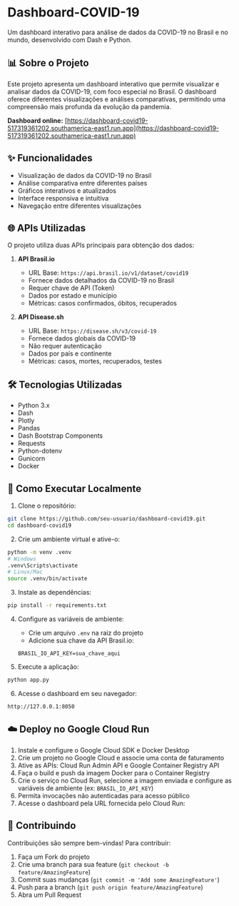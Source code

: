 # Dashboard-COVID-19

Um dashboard interativo para análise de dados da COVID-19 no Brasil e no mundo, desenvolvido com Dash e Python.

## 📊 Sobre o Projeto

Este projeto apresenta um dashboard interativo que permite visualizar e analisar dados da COVID-19, com foco especial no Brasil. O dashboard oferece diferentes visualizações e análises comparativas, permitindo uma compreensão mais profunda da evolução da pandemia.

**Dashboard online:**
[https://dashboard-covid19-517319361202.southamerica-east1.run.app](https://dashboard-covid19-517319361202.southamerica-east1.run.app)

## ✨ Funcionalidades

- Visualização de dados da COVID-19 no Brasil
- Análise comparativa entre diferentes países
- Gráficos interativos e atualizados
- Interface responsiva e intuitiva
- Navegação entre diferentes visualizações

## 🌐 APIs Utilizadas

O projeto utiliza duas APIs principais para obtenção dos dados:

1. **API Brasil.io**
   - URL Base: `https://api.brasil.io/v1/dataset/covid19`
   - Fornece dados detalhados da COVID-19 no Brasil
   - Requer chave de API (Token)
   - Dados por estado e município
   - Métricas: casos confirmados, óbitos, recuperados

2. **API Disease.sh**
   - URL Base: `https://disease.sh/v3/covid-19`
   - Fornece dados globais da COVID-19
   - Não requer autenticação
   - Dados por país e continente
   - Métricas: casos, mortes, recuperados, testes

## 🛠️ Tecnologias Utilizadas

- Python 3.x
- Dash
- Plotly
- Pandas
- Dash Bootstrap Components
- Requests
- Python-dotenv
- Gunicorn
- Docker

## 🚀 Como Executar Localmente

1. Clone o repositório:
```bash
git clone https://github.com/seu-usuario/dashboard-covid19.git
cd dashboard-covid19
```

2. Crie um ambiente virtual e ative-o:
```bash
python -m venv .venv
# Windows
.venv\Scripts\activate
# Linux/Mac
source .venv/bin/activate
```

3. Instale as dependências:
```bash
pip install -r requirements.txt
```

4. Configure as variáveis de ambiente:
   - Crie um arquivo `.env` na raiz do projeto
   - Adicione sua chave da API Brasil.io:
   ```
   BRASIL_IO_API_KEY=sua_chave_aqui
   ```

5. Execute a aplicação:
```bash
python app.py
```

6. Acesse o dashboard em seu navegador:
```
http://127.0.0.1:8050
```

## ☁️ Deploy no Google Cloud Run

1. Instale e configure o Google Cloud SDK e Docker Desktop
2. Crie um projeto no Google Cloud e associe uma conta de faturamento
3. Ative as APIs: Cloud Run Admin API e Google Container Registry API
4. Faça o build e push da imagem Docker para o Container Registry
5. Crie o serviço no Cloud Run, selecione a imagem enviada e configure as variáveis de ambiente (ex: `BRASIL_IO_API_KEY`)
6. Permita invocações não autenticadas para acesso público
7. Acesse o dashboard pela URL fornecida pelo Cloud Run:

## 🤝 Contribuindo

Contribuições são sempre bem-vindas! Para contribuir:

1. Faça um Fork do projeto
2. Crie uma branch para sua feature (`git checkout -b feature/AmazingFeature`)
3. Commit suas mudanças (`git commit -m 'Add some AmazingFeature'`)
4. Push para a branch (`git push origin feature/AmazingFeature`)
5. Abra um Pull Request
